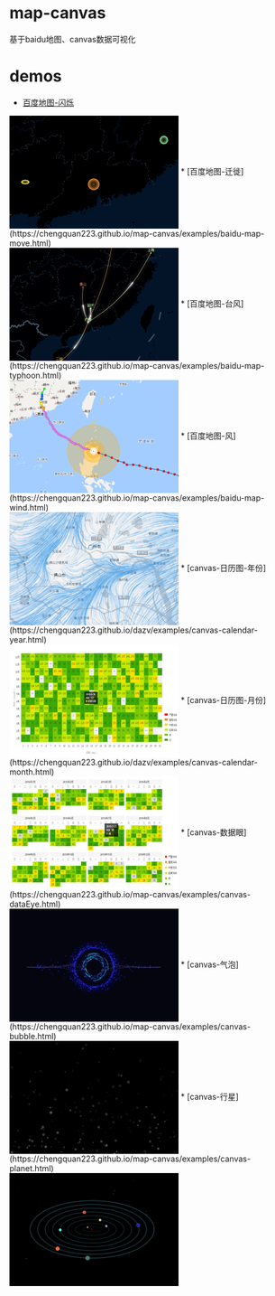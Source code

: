 # map-canvas
基于baidu地图、canvas数据可视化

# demos
* [百度地图-闪烁](https://chengquan223.github.io/map-canvas/examples/baidu-map-flashmarker.html)<br>
<img src="./asset/canvas-flashmarker.png" width = "300" height = "200" alt="百度地图-闪烁" align=center />
* [百度地图-迁徙](https://chengquan223.github.io/map-canvas/examples/baidu-map-move.html)<br>
<img src="./asset/canvas-moveline.png" width = "300" height = "200" alt="百度地图-迁徙" align=center />
* [百度地图-台风](https://chengquan223.github.io/map-canvas/examples/baidu-map-typhoon.html)<br>
<img src="./asset/canvas-typhoon.png" width = "300" height = "200" alt="百度地图-台风" align=center />
* [百度地图-风](https://chengquan223.github.io/map-canvas/examples/baidu-map-wind.html)<br>
<img src="./asset/canvas-movewind.png" width = "300" height = "200" alt="百度地图-风" align=center />
* [canvas-日历图-年份](https://chengquan223.github.io/dazv/examples/canvas-calendar-year.html)<br>
<img src="./asset/canvas-calendar-year.png" width = "300" height = "200" alt="canvas-日历图-年份" align=center />
* [canvas-日历图-月份](https://chengquan223.github.io/dazv/examples/canvas-calendar-month.html)<br>
<img src="./asset/canvas-calendar-month.png" width = "300" height = "200" alt="canvas-日历图-月份" align=center />
* [canvas-数据眼](https://chengquan223.github.io/map-canvas/examples/canvas-dataEye.html)<br>
<img src="./asset/canvas-dataEye.png" width = "300" height = "200" alt="canvas-数据眼" align=center />
* [canvas-气泡](https://chengquan223.github.io/map-canvas/examples/canvas-bubble.html)<br>
<img src="./asset/canvas-bubble.png" width = "300" height = "200" alt="canvas-气泡" align=center />
* [canvas-行星](https://chengquan223.github.io/map-canvas/examples/canvas-planet.html)<br>
<img src="./asset/canvas-planet.png" width = "300" height = "200" alt="canvas-行星" align=center />
